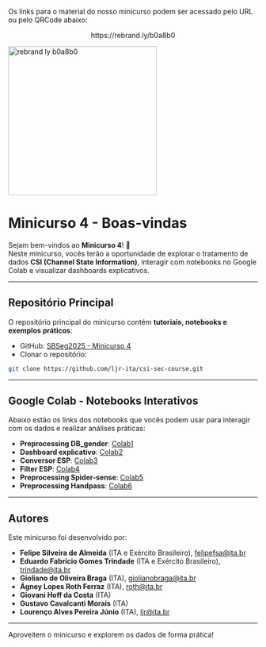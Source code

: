 Os links para o material do nosso minicurso podem ser acessado pelo URL ou pelo QRCode abaixo:

<p align="center">
https://rebrand.ly/b0a8b0


  <img width="300" height="300" alt="rebrand ly b0a8b0" 
       src="https://github.com/user-attachments/assets/f0f601c6-ca4e-4595-becb-db33522715b0" />
</p>


# Minicurso 4 - Boas-vindas

Sejam bem-vindos ao **Minicurso 4**! 🎉  
Neste minicurso, vocês terão a oportunidade de explorar o tratamento de dados **CSI (Channel State Information)**, interagir com notebooks no Google Colab e visualizar dashboards explicativos.

---

## Repositório Principal

O repositório principal do minicurso contém **tutoriais, notebooks e exemplos práticos**:

- GitHub: [SBSeg2025 - Minicurso 4](https://github.com/ljr-ita/csi-sec-course/tree/main)  
- Clonar o repositório:
```bash
git clone https://github.com/ljr-ita/csi-sec-course.git
````

---

## Google Colab - Notebooks Interativos

Abaixo estão os links dos notebooks que vocês podem usar para interagir com os dados e realizar análises práticas:

* **Preprocessing DB\_gender**: [Colab1](https://colab.research.google.com/drive/1n7FFGbKWFlyAUlM74drRR6mJsy-prQG1?usp=sharing)
* **Dashboard explicativo**: [Colab2](https://colab.research.google.com/drive/1SRxBt9UCCeovy88kPLbYjfSSCQKyL_f4?usp=sharing)
* **Conversor ESP**: [Colab3](https://colab.research.google.com/drive/1FRaAT8DRVYhVs-cR9nTWevtEcgdXA9Oj?usp=sharing)
* **Filter ESP**: [Colab4](https://colab.research.google.com/drive/1IvP7TYWbTOz2F1XwMMLiYumFG7ECS0Bu?usp=sharing)
* **Preprocessing Spider-sense**: [Colab5](https://colab.research.google.com/drive/1ch9P5nZ40O2V4S31SGjaNqjx1tDylLqc?usp=sharing)
* **Preprocessing Handpass**: [Colab6](https://colab.research.google.com/drive/1Ifu2PIgSPsxw4DMxt86Liam9CgiFcEv2?usp=sharing)

---

## Autores

Este minicurso foi desenvolvido por:

* **Felipe Silveira de Almeida** (ITA e Exército Brasileiro), [felipefsa@ita.br](mailto:felipefsa@ita.br)
* **Eduardo Fabrício Gomes Trindade** (ITA e Exército Brasileiro), [trindade@ita.br](mailto:trindade@ita.br)
* **Gioliano de Oliveira Braga** (ITA), [giolianobraga@ita.br](mailto:giolianobraga@ita.br)
* **Ágney Lopes Roth Ferraz** (ITA), [roth@ita.br](mailto:roth@ita.br)
* **Giovani Hoff da Costa** (ITA)
* **Gustavo Cavalcanti Morais** (ITA)
* **Lourenço Alves Pereira Júnio** (ITA), [ljr@ita.br](mailto:ljr@ita.br)

---

Aproveitem o minicurso e explorem os dados de forma prática!


